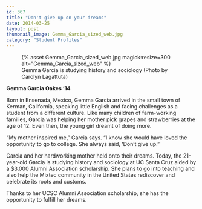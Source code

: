 ```yaml
---
id: 367
title: "Don't give up on your dreams"
date: 2014-03-25
layout: post
thumbnail_image: Gemma_Garcia_sized_web.jpg
category: "Student Profiles"
---
```

<figure class="inline-image right">
{% asset Gemma_Garcia_sized_web.jpg magick:resize=300 alt="Gemma_Garcia_sized_web" %}<figcaption>Gemma Garcia is studying history and sociology  
(Photo by Carolyn Lagattuta)</figcaption></figure>

**Gemma Garcia Oakes &#8217;14**

Born in Ensenada, Mexico, Gemma Garcia arrived in the small town of Kerman, California, speaking little English and facing challenges as a student from a different culture. Like many children of farm-working families, Garcia was helping her mother pick grapes and strawberries at the age of 12. Even then, the young girl dreamt of doing more.

&#8220;My mother inspired me,&#8221; Garcia says. &#8220;I know she would have loved the opportunity to go to college. She always said, &#8216;Don&#8217;t give up.&#8221;

Garcia and her hardworking mother held onto their dreams. Today, the 21-year-old Garcia is studying history and sociology at UC Santa Cruz aided by a $3,000 Alumni Association scholarship. She plans to go into teaching and also help the Mixtec community in the United States rediscover and celebrate its roots and customs.

Thanks to her UCSC Alumni Association scholarship, she has the opportunity to fulfill her dreams.
